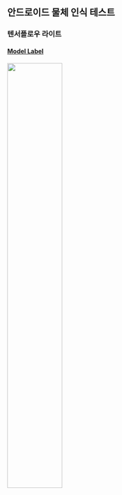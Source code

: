 <h2>안드로이드 물체 인식 테스트</h2>
<h3><p>텐서플로우 라이트</p></h3>
<h4><p><a href=https://github.com/heetsamber/Test_Deep_Java/tree/master/app/src/main/assets>Model Label</p></h4>
<img width="50%" src="https://user-images.githubusercontent.com/103236108/208293729-4ce1bdfb-17e6-4b61-bb08-564514cf4915.png"/>

